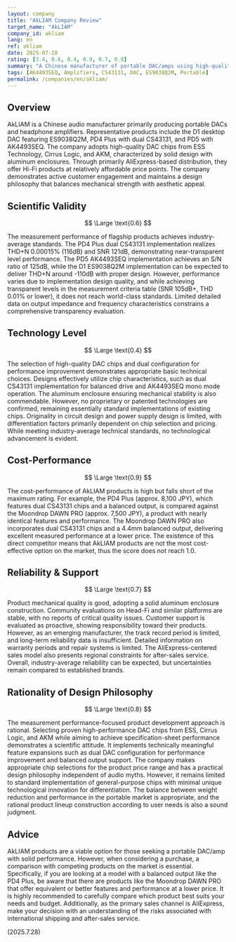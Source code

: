 ```yaml
---
layout: company
title: "AkLIAM Company Review"
target_name: "AkLIAM"
company_id: akliam
lang: en
ref: akliam
date: 2025-07-28
rating: [3.4, 0.6, 0.4, 0.9, 0.7, 0.8]
summary: "A Chinese manufacturer of portable DAC/amps using high-quality chips. While performance is solid, the existence of more affordable competitors with similar features prevents it from achieving the top cost-performance rating."
tags: [AK4493SEQ, Amplifiers, CS43131, DAC, ES9038Q2M, Portable]
permalink: /companies/en/akliam/
---
```

## Overview

AkLIAM is a Chinese audio manufacturer primarily producing portable DACs and headphone amplifiers. Representative products include the D1 desktop DAC featuring ES9038Q2M, PD4 Plus with dual CS43131, and PD5 with AK4493SEQ. The company adopts high-quality DAC chips from ESS Technology, Cirrus Logic, and AKM, characterized by solid design with aluminum enclosures. Through primarily AliExpress-based distribution, they offer Hi-Fi products at relatively affordable price points. The company demonstrates active customer engagement and maintains a design philosophy that balances mechanical strength with aesthetic appeal.

## Scientific Validity

$$ \Large \text{0.6} $$

The measurement performance of flagship products achieves industry-average standards. The PD4 Plus dual CS43131 implementation realizes THD+N 0.00015% (116dB) and SNR 121dB, demonstrating near-transparent level performance. The PD5 AK4493SEQ implementation achieves an S/N ratio of 125dB, while the D1 ES9038Q2M implementation can be expected to deliver THD+N around -110dB with proper design. However, performance varies due to implementation design quality, and while achieving transparent levels in the measurement criteria table (SNR 105dB+, THD 0.01% or lower), it does not reach world-class standards. Limited detailed data on output impedance and frequency characteristics constrains a comprehensive transparency evaluation.

## Technology Level

$$ \Large \text{0.4} $$

The selection of high-quality DAC chips and dual configuration for performance improvement demonstrates appropriate basic technical choices. Designs effectively utilize chip characteristics, such as dual CS43131 implementation for balanced drive and AK4493SEQ mono mode operation. The aluminum enclosure ensuring mechanical stability is also commendable. However, no proprietary or patented technologies are confirmed, remaining essentially standard implementations of existing chips. Originality in circuit design and power supply design is limited, with differentiation factors primarily dependent on chip selection and pricing. While meeting industry-average technical standards, no technological advancement is evident.

## Cost-Performance

$$ \Large \text{0.9} $$

The cost-performance of AkLIAM products is high but falls short of the maximum rating. For example, the PD4 Plus (approx. 8,100 JPY), which features dual CS43131 chips and a balanced output, is compared against the Moondrop DAWN PRO (approx. 7,500 JPY), a product with nearly identical features and performance. The Moondrop DAWN PRO also incorporates dual CS43131 chips and a 4.4mm balanced output, delivering excellent measured performance at a lower price. The existence of this direct competitor means that AkLIAM products are not the most cost-effective option on the market, thus the score does not reach 1.0.

## Reliability & Support

$$ \Large \text{0.7} $$

Product mechanical quality is good, adopting a solid aluminum enclosure construction. Community evaluations on Head-Fi and similar platforms are stable, with no reports of critical quality issues. Customer support is evaluated as proactive, showing responsibility toward their products. However, as an emerging manufacturer, the track record period is limited, and long-term reliability data is insufficient. Detailed information on warranty periods and repair systems is limited. The AliExpress-centered sales model also presents regional constraints for after-sales service. Overall, industry-average reliability can be expected, but uncertainties remain compared to established brands.

## Rationality of Design Philosophy

$$ \Large \text{0.8} $$

The measurement performance-focused product development approach is rational. Selecting proven high-performance DAC chips from ESS, Cirrus Logic, and AKM while aiming to achieve specification-sheet performance demonstrates a scientific attitude. It implements technically meaningful feature expansions such as dual DAC configuration for performance improvement and balanced output support. The company makes appropriate chip selections for the product price range and has a practical design philosophy independent of audio myths. However, it remains limited to standard implementation of general-purpose chips with minimal unique technological innovation for differentiation. The balance between weight reduction and performance in the portable market is appropriate, and the rational product lineup construction according to user needs is also a sound judgment.

## Advice

AkLIAM products are a viable option for those seeking a portable DAC/amp with solid performance. However, when considering a purchase, a comparison with competing products on the market is essential. Specifically, if you are looking at a model with a balanced output like the PD4 Plus, be aware that there are products like the Moondrop DAWN PRO that offer equivalent or better features and performance at a lower price. It is highly recommended to carefully compare which product best suits your needs and budget. Additionally, as the primary sales channel is AliExpress, make your decision with an understanding of the risks associated with international shipping and after-sales service.

(2025.7.28)
